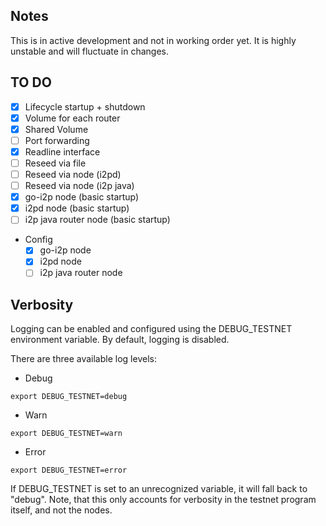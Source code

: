 ## Notes

This is in active development and not in working order yet. It is highly unstable and will fluctuate in changes.

## TO DO
 - [X] Lifecycle startup + shutdown
 - [X] Volume for each router
 - [X] Shared Volume
 - [ ] Port forwarding
 - [X] Readline interface
 - [ ] Reseed via file
 - [ ] Reseed via node (i2pd)
 - [ ] Reseed via node (i2p java)
 - [X] go-i2p node (basic startup)
 - [X] i2pd node (basic startup)
 - [ ] i2p java router node (basic startup)
 - Config
   - [X] go-i2p node
   - [X] i2pd node
   - [ ] i2p java router node

## Verbosity ##
Logging can be enabled and configured using the DEBUG_TESTNET environment variable. By default, logging is disabled.

There are three available log levels:

- Debug
```shell
export DEBUG_TESTNET=debug
```
- Warn
```shell
export DEBUG_TESTNET=warn
```
- Error
```shell
export DEBUG_TESTNET=error
```

If DEBUG_TESTNET is set to an unrecognized variable, it will fall back to "debug". Note, that this only accounts for verbosity in the testnet program itself, and not the nodes.